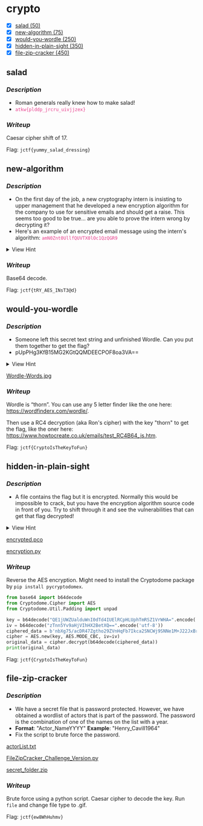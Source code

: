 # **crypto**

- [x] [salad (50)](#salad)
- [x] [new-algorithm (75)](#new-algorithm)
- [x] [would-you-wordle (250)](#would-you-wordle)
- [x] [hidden-in-plain-sight (350)](#hidden-in-plain-sight)
- [x] [file-zip-cracker (450)](#file-zip-cracker)

## **salad**

### ***Description***

- Roman generals really knew how to make salad!
- <span style="color: #e83e8c;">`atkw{plddp_jrcru_uivjjzex}`</span>


### ***Writeup***

Caesar cipher shift of 17.

Flag: `jctf{yummy_salad_dressing}`

## **new-algorithm**

### ***Description***

- On the first day of the job, a new cryptography intern is insisting to upper management that he developed a new encryption algorithm for the company to use for sensitive emails and should get a raise. This seems too good to be true... are you able to prove the intern wrong by decrypting it?
- Here's an example of an encrypted email message using the intern's algorithm: <span style="color: #e83e8c;">`amN0Znt0UllfQUVTX0lOc1QzQGR9`</span>

<details>
    <summary>View Hint</summary>
    What are some differences between encryption, encoding, and hashing?
</details>


### ***Writeup***

Base64 decode.

Flag: `jctf{tRY_AES_INsT3@d}`

## **would-you-wordle**

### ***Description***

- Someone left this secret text string and unfinished Wordle. Can you put them together to get the flag?
- pUpPHg3KfB15MG2KGtQQMDEECPOF8oa3VA==

<details>
    <summary>View Hint</summary>
    Ron's Code
</details>


[Wordle-Words.jpg](https://www.jerseyctf.site/files/9e4f94397863b790448bdf8eeddb771b/Wordle-Words.jpg?token=eyJ1c2VyX2lkIjozODgsInRlYW1faWQiOjUxMSwiZmlsZV9pZCI6MjR9.YlRzBw.2Zq5pK-TK91ofW5wbFrS9Oi5azo)

### ***Writeup***

Wordle is “thorn”. You can use any 5 letter finder like the one here: https://wordfinderx.com/wordle/.

Then use a RC4 decryption (aka Ron's cipher) with the key "thorn" to get the flag, like the oner here: https://www.howtocreate.co.uk/emails/test_RC4B64_js.htm.

Flag: `jctf{CryptoIsTheKeyToFun}`

## **hidden-in-plain-sight**

### ***Description***

- A file contains the flag but it is encrypted. Normally this would be impossible to crack, but you have the encryption algorithm source code in front of you. Try to shift through it and see the vulnerabilities that can get that flag decrypted!

<details>
    <summary>View Hint</summary>
    The file looks a little longer than you would expect.
</details>


[encrypted.pco](https://www.jerseyctf.site/files/4adc86865b2d62c34926ba5bb015c091/encrypted.pco?token=eyJ1c2VyX2lkIjozODgsInRlYW1faWQiOjUxMSwiZmlsZV9pZCI6MjJ9.YlRyaA.bifKmUpWQOC-6gxQxHf8pGuqw_A)

[encryption.py](https://www.jerseyctf.site/files/7dcacf39976161066a24293b9fd35913/encryption.py?token=eyJ1c2VyX2lkIjozODgsInRlYW1faWQiOjUxMSwiZmlsZV9pZCI6MjN9.YlRyaA.nKTTT-djO20EyX5uxoLL_54yF74)

### ***Writeup***

Reverse the AES encryption. Might need to install the Cryptodome package by `pip install pycryptodomex`.

```python
from base64 import b64decode
from Cryptodome.Cipher import AES
from Cryptodome.Util.Padding import unpad

key = b64decode("QE1jUWZUalduWnI0dTd4IUElRCpHLUphTmRSZ1VrWHA=".encode('utf-8'))
iv = b64decode("zTnn5Yv9aHjVIhHX2BetXQ==".encode('utf-8'))
ciphered_data = b'nbXg75/acDR47Zgtho29ZVnHqFb7Ikca2SNCWj9SNNe1M+J22JxBrg94feT3anuIx2dQusjf1HJ4fRamU2xGUmHL/Sctgx0ZOsSbIyuksblsjNPmajhzTpljIY0ztR/f6LH5Iq6XJ3MjpTnp4wNg4ODQXfgjyc+UPfk91le4/zIFyAMISCskjw1OYGAOHoS5'
cipher = AES.new(key, AES.MODE_CBC, iv=iv)
original_data = cipher.decrypt(b64decode(ciphered_data))
print(original_data)
```

Flag: `jctf{CryptoIsTheKeyToFun}`

## **file-zip-cracker**

### ***Description***

- We have a secret file that is password protected. However, we have obtained a wordlist of actors that is part of the password. The password is the combination of one of the names on the list with a year.
- **Format**: "Actor_NameYYYY" **Example**: "Henry_Cavill1964"
- Fix the script to brute force the password.

[actorList.txt](https://www.jerseyctf.site/files/a375d21bafaf6d09c841e5a52d18dcc2/actorList.txt?token=eyJ1c2VyX2lkIjozODgsInRlYW1faWQiOjUxMSwiZmlsZV9pZCI6MjV9.YlR0Cg.hqcogEop_PKiTQAlL_-34ek53O0)

[FileZipCracker_Challenge_Version.py](https://www.jerseyctf.site/files/25785216f98fbf26c525f6045099b2a6/FileZipCracker_Challenge_Version.py?token=eyJ1c2VyX2lkIjozODgsInRlYW1faWQiOjUxMSwiZmlsZV9pZCI6MjZ9.YlR0Cg.J7clsEBT1gfSnnPJbYyT0ZKg7lg)

[secret_folder.zip](https://www.jerseyctf.site/files/29d964bd6ef2680db85a65d701945900/secret_folder.zip?token=eyJ1c2VyX2lkIjozODgsInRlYW1faWQiOjUxMSwiZmlsZV9pZCI6Mjd9.YlR0Cg.W9lzEoUc_iASDC_hzwm3uwr7F-A)

### ***Writeup***

Brute force using a python script. Caesar cipher to decode the key. Run `file` and change file type to .gif.

Flag: `jctf{ew8WhHuhmv}`
